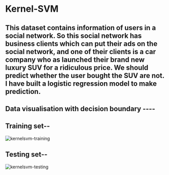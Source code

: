 # Kernel-SVM

## This dataset contains information of users in a social network. So this social network has business clients which can put their ads on the social network, and one of their clients is a car company who as launched their brand new luxury SUV for a ridiculous price. We should predict whether the user bought the SUV are not. I have built a logistic regression model to make prediction.

## Data visualisation with decision boundary ----
  
## Training set--

![kernelsvm-training](https://user-images.githubusercontent.com/40026126/44164885-e03ecd80-a0e4-11e8-8ed7-15690397f17a.PNG)


## Testing set--

![kernelsvm-testing](https://user-images.githubusercontent.com/40026126/44164888-e3d25480-a0e4-11e8-8cdb-89c7b1bb626b.PNG)
